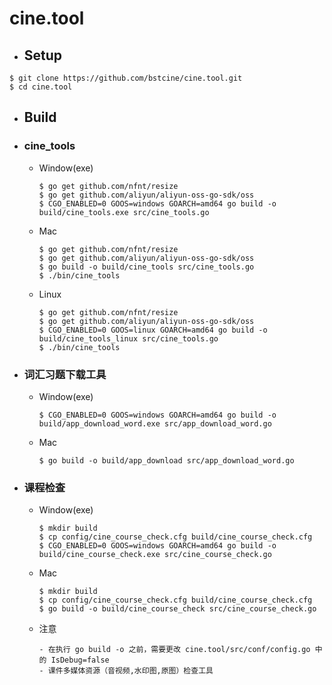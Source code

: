 # cine.tool
- ## Setup
```shell
$ git clone https://github.com/bstcine/cine.tool.git
$ cd cine.tool
```
      
- ## Build
- ### cine_tools
   - Window(exe)
      ```
      $ go get github.com/nfnt/resize
      $ go get github.com/aliyun/aliyun-oss-go-sdk/oss
      $ CGO_ENABLED=0 GOOS=windows GOARCH=amd64 go build -o build/cine_tools.exe src/cine_tools.go
      ```
   - Mac
      ```
      $ go get github.com/nfnt/resize
      $ go get github.com/aliyun/aliyun-oss-go-sdk/oss
      $ go build -o build/cine_tools src/cine_tools.go
      $ ./bin/cine_tools
      ```
   - Linux
     ```
     $ go get github.com/nfnt/resize
     $ go get github.com/aliyun/aliyun-oss-go-sdk/oss
     $ CGO_ENABLED=0 GOOS=linux GOARCH=amd64 go build -o build/cine_tools_linux src/cine_tools.go
     $ ./bin/cine_tools
     ```  

- ### 词汇习题下载工具
   - Window(exe)
      ```
      $ CGO_ENABLED=0 GOOS=windows GOARCH=amd64 go build -o build/app_download_word.exe src/app_download_word.go
      ```
   - Mac
      ```
      $ go build -o build/app_download src/app_download_word.go
      ```
      
- ### 课程检查
  - Window(exe)
      ```
      $ mkdir build
      $ cp config/cine_course_check.cfg build/cine_course_check.cfg
      $ CGO_ENABLED=0 GOOS=windows GOARCH=amd64 go build -o build/cine_course_check.exe src/cine_course_check.go
      ```
      
   - Mac
      ```
      $ mkdir build
      $ cp config/cine_course_check.cfg build/cine_course_check.cfg
      $ go build -o build/cine_course_check src/cine_course_check.go
      ```
      
   - 注意
      ```
      - 在执行 go build -o 之前，需要更改 cine.tool/src/conf/config.go 中的 IsDebug=false
      - 课件多媒体资源（音视频,水印图,原图）检查工具
      ```
      

     
